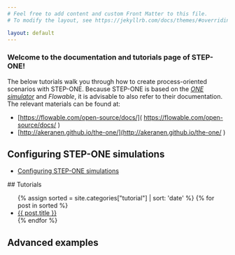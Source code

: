 ```yaml
---
# Feel free to add content and custom Front Matter to this file.
# To modify the layout, see https://jekyllrb.com/docs/themes/#overriding-theme-defaults

layout: default
---
```


### Welcome to the documentation and tutorials page of STEP-ONE!

The below tutorials walk you through how to create process-oriented scenarios with STEP-ONE. Because STEP-ONE is based on the *[ONE simulator](http://akeranen.github.io/the-one/)* and *Flowable*, it is advisable to also refer to their documentation. The relevant materials can be found at:

* [https://flowable.com/open-source/docs/]( https://flowable.com/open-source/docs/ ) 
* [http://akeranen.github.io/the-one/](http://akeranen.github.io/the-one/ ) 

## Configuring STEP-ONE simulations
<ul>
	<li><a href="{{ site.baseurl }}{% link _posts/2020-04-06-configuration.md %}">Configuring 		STEP-ONE simulations</a></li>
</ul>
## Tutorials

  <ul>
  	{% assign sorted = site.categories["tutorial"] | sort: 'date'  %}
    {% for post in sorted %}
      <li><a href="{{ site.baseurl }}{{ post.url }}">{{ post.title }}</a></li>
    {% endfor %}
  </ul>





## Advanced examples
